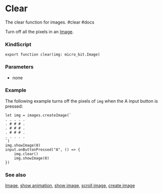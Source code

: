 # Clear

The clear function for images. #clear #docs

Turn off all the pixels in an [Image](/microbit/reference/image/image).

### KindScript

```
export function clear(img: micro_bit.Image)
```

### Parameters

* none

### Example

The following example turns off the pixels of `img` when the A input button is pressed:

```
let img = images.createImage(`
. . . . .
. # # # .
. # # # .
. # # # .
. . . . .
`)
img.showImage(0)
input.onButtonPressed("A", () => {
    img.clear()
    img.showImage(0)
})
```

### See also

[Image](/microbit/reference/image/image), [show animation](/microbit/reference/basic/show-animation), [show image](/microbit/reference/images/show-image), [scroll image](/microbit/reference/images/scroll-image), [create image](/microbit/reference/images/create-image)

